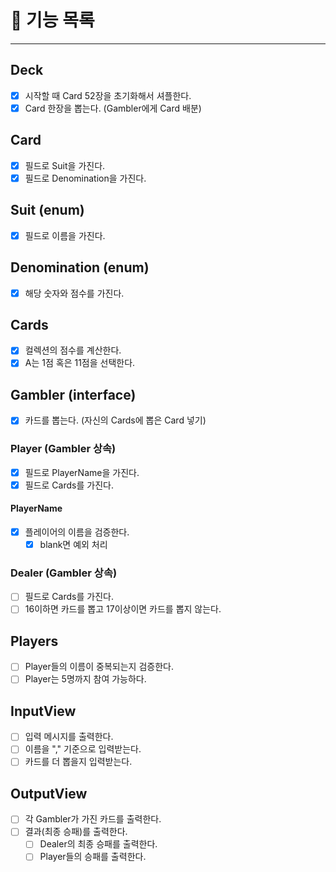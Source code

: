 # 🐰 기능 목록

<hr>

## Deck

- [X] 시작할 때 Card 52장을 초기화해서 셔플한다.
- [X] Card 한장을 뽑는다. (Gambler에게 Card 배분)

## Card

- [X] 필드로 Suit을 가진다.
- [X] 필드로 Denomination을 가진다.

## Suit (enum)

- [X] 필드로 이름을 가진다.

## Denomination (enum)

- [X] 해당 숫자와 점수를 가진다.

## Cards

- [X] 컬렉션의 점수를 계산한다.
- [X] A는 1점 혹은 11점을 선택한다.

## Gambler (interface)

- [X] 카드를 뽑는다. (자신의 Cards에 뽑은 Card 넣기)

### Player (Gambler 상속)

- [X] 필드로 PlayerName을 가진다.
- [X] 필드로 Cards를 가진다.

#### PlayerName
 
- [X] 플레이어의 이름을 검증한다.
  - [X] blank면 예외 처리

### Dealer (Gambler 상속) 

- [ ] 필드로 Cards를 가진다.
- [ ] 16이하면 카드를 뽑고 17이상이면 카드를 뽑지 않는다.

## Players

- [ ] Player들의 이름이 중복되는지 검증한다.  
- [ ] Player는 5명까지 참여 가능하다.

## InputView 

- [ ] 입력 메시지를 출력한다.
- [ ] 이름을 "," 기준으로 입력받는다.
- [ ] 카드를 더 뽑을지 입력받는다.

## OutputView

- [ ] 각 Gambler가 가진 카드를 출력한다.
- [ ] 결과(최종 승패)를 출력한다.
  - [ ] Dealer의 최종 승패를 출력한다.
  - [ ] Player들의 승패를 출력한다.
